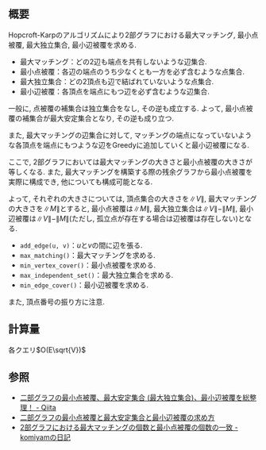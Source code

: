 ## 概要
Hopcroft-Karpのアルゴリズムにより2部グラフにおける最大マッチング, 最小点被覆, 最大独立集合, 最小辺被覆を求める.
- 最大マッチング：どの2辺も端点を共有しないような辺集合.
- 最小点被覆：各辺の端点のうち少なくとも一方を必ず含むような点集合.
- 最大独立集合：どの2頂点も辺で結ばれていないような点集合.
- 最小辺被覆：各頂点を端点にもつ辺を必ず含むような辺集合.

一般に, 点被覆の補集合は独立集合をなし, その逆も成立する. よって, 最小点被覆の補集合が最大安定集合となり, その逆も成り立つ.

また, 最大マッチングの辺集合に対して, マッチングの端点になっていないような各頂点を端点にもつような辺をGreedyに追加していくと最小辺被覆になる.

ここで, 2部グラフにおいては最大マッチングの大きさと最小点被覆の大きさが等しくなる. また, 最大マッチングを構築する際の残余グラフから最小点被覆を実際に構成でき, 他についても構成可能となる.

よって, それぞれの大きさについては, 頂点集合の大きさを$\|V\|$, 最大マッチングの大きさを$\|M\|$とすると, 最小点被覆は$\|M\|$, 最大独立集合は$\|V\|-\|M\|$, 最小辺被覆は$\|V\|-\|M\|$(ただし, 孤立点が存在する場合は辺被覆は存在しない)となる.

- `add_edge(u, v)`：$u$と$v$の間に辺を張る.
- `max_matching()`：最大マッチングを求める.
- `min_vertex_cover()`：最小点被覆を求める.
- `max_independent_set()`：最大独立集合を求める.
- `min_edge_cover()`：最小辺被覆を求める.

また, 頂点番号の振り方に注意.
## 計算量
各クエリ$O(E\sqrt{V})$

## 参照
- [二部グラフの最小点被覆、最大安定集合 (最大独立集合)、最小辺被覆を総整理！ - Qiita](https://qiita.com/drken/items/7f98315b56c95a6181a4)
- [二部グラフの最小点被覆と最大安定集合と最小辺被覆の求め方](https://www.slideshare.net/drken1215/ss-86894312)
- [2部グラフにおける最大マッチングの個数と最小点被覆の個数の一致 - komiyamの日記](https://komiyam.hatenadiary.org/entry/20110208/1297112982)
